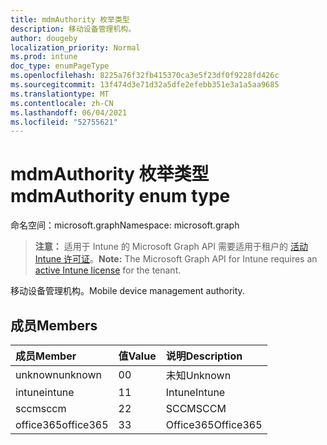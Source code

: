 ```yaml
---
title: mdmAuthority 枚举类型
description: 移动设备管理机构。
author: dougeby
localization_priority: Normal
ms.prod: intune
doc_type: enumPageType
ms.openlocfilehash: 8225a76f32fb415370ca3e5f23df0f9228fd426c
ms.sourcegitcommit: 13f474d3e71d32a5dfe2efebb351e3a1a5aa9685
ms.translationtype: MT
ms.contentlocale: zh-CN
ms.lasthandoff: 06/04/2021
ms.locfileid: "52755621"
---
```

# <a name="mdmauthority-enum-type"></a><span data-ttu-id="8f536-103">mdmAuthority 枚举类型</span><span class="sxs-lookup"><span data-stu-id="8f536-103">mdmAuthority enum type</span></span>

<span data-ttu-id="8f536-104">命名空间：microsoft.graph</span><span class="sxs-lookup"><span data-stu-id="8f536-104">Namespace: microsoft.graph</span></span>

> <span data-ttu-id="8f536-105">**注意：** 适用于 Intune 的 Microsoft Graph API 需要适用于租户的 [活动 Intune 许可证](https://go.microsoft.com/fwlink/?linkid=839381)。</span><span class="sxs-lookup"><span data-stu-id="8f536-105">**Note:** The Microsoft Graph API for Intune requires an [active Intune license](https://go.microsoft.com/fwlink/?linkid=839381) for the tenant.</span></span>

<span data-ttu-id="8f536-106">移动设备管理机构。</span><span class="sxs-lookup"><span data-stu-id="8f536-106">Mobile device management authority.</span></span>

## <a name="members"></a><span data-ttu-id="8f536-107">成员</span><span class="sxs-lookup"><span data-stu-id="8f536-107">Members</span></span>
|<span data-ttu-id="8f536-108">成员</span><span class="sxs-lookup"><span data-stu-id="8f536-108">Member</span></span>|<span data-ttu-id="8f536-109">值</span><span class="sxs-lookup"><span data-stu-id="8f536-109">Value</span></span>|<span data-ttu-id="8f536-110">说明</span><span class="sxs-lookup"><span data-stu-id="8f536-110">Description</span></span>|
|:---|:---|:---|
|<span data-ttu-id="8f536-111">unknown</span><span class="sxs-lookup"><span data-stu-id="8f536-111">unknown</span></span>|<span data-ttu-id="8f536-112">0</span><span class="sxs-lookup"><span data-stu-id="8f536-112">0</span></span>|<span data-ttu-id="8f536-113">未知</span><span class="sxs-lookup"><span data-stu-id="8f536-113">Unknown</span></span>|
|<span data-ttu-id="8f536-114">intune</span><span class="sxs-lookup"><span data-stu-id="8f536-114">intune</span></span>|<span data-ttu-id="8f536-115">1</span><span class="sxs-lookup"><span data-stu-id="8f536-115">1</span></span>|<span data-ttu-id="8f536-116">Intune</span><span class="sxs-lookup"><span data-stu-id="8f536-116">Intune</span></span>|
|<span data-ttu-id="8f536-117">sccm</span><span class="sxs-lookup"><span data-stu-id="8f536-117">sccm</span></span>|<span data-ttu-id="8f536-118">2</span><span class="sxs-lookup"><span data-stu-id="8f536-118">2</span></span>|<span data-ttu-id="8f536-119">SCCM</span><span class="sxs-lookup"><span data-stu-id="8f536-119">SCCM</span></span>|
|<span data-ttu-id="8f536-120">office365</span><span class="sxs-lookup"><span data-stu-id="8f536-120">office365</span></span>|<span data-ttu-id="8f536-121">3</span><span class="sxs-lookup"><span data-stu-id="8f536-121">3</span></span>|<span data-ttu-id="8f536-122">Office365</span><span class="sxs-lookup"><span data-stu-id="8f536-122">Office365</span></span>|





